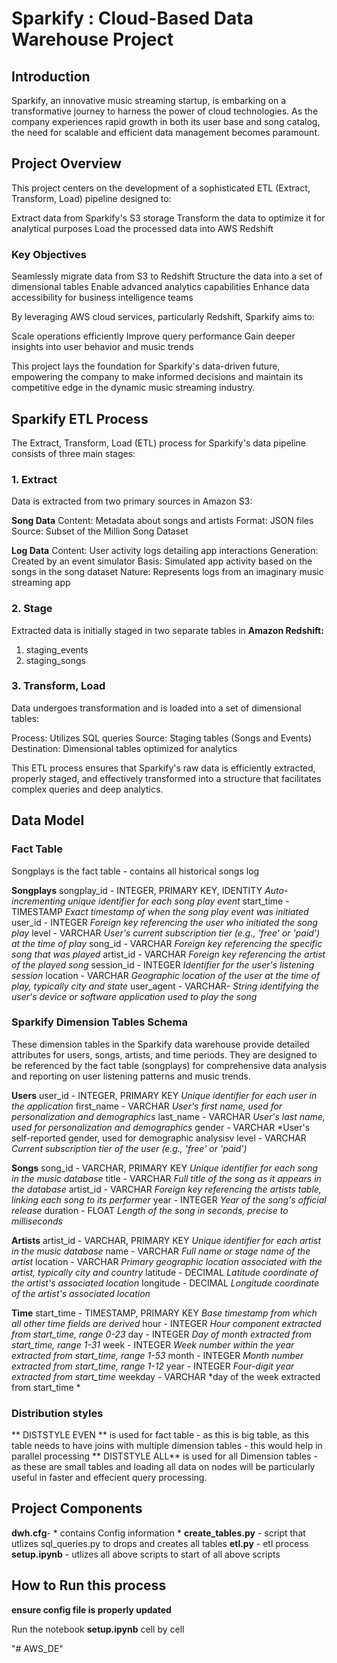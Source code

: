 # Sparkify : Cloud-Based Data Warehouse Project

## Introduction

Sparkify, an innovative music streaming startup, is embarking on a transformative journey to harness the power of cloud technologies. As the company experiences rapid growth in both its user base and song catalog, the need for scalable and efficient data management becomes paramount.

## Project Overview
This project centers on the development of a sophisticated ETL (Extract, Transform, Load) pipeline designed to:

Extract data from Sparkify's S3 storage
Transform the data to optimize it for analytical purposes
Load the processed data into AWS Redshift

### Key Objectives

Seamlessly migrate data from S3 to Redshift
Structure the data into a set of dimensional tables
Enable advanced analytics capabilities
Enhance data accessibility for business intelligence teams

By leveraging AWS cloud services, particularly Redshift, Sparkify aims to:

Scale operations efficiently
Improve query performance
Gain deeper insights into user behavior and music trends

This project lays the foundation for Sparkify's data-driven future, empowering the company to make informed decisions and maintain its competitive edge in the dynamic music streaming industry.

## Sparkify ETL Process

The Extract, Transform, Load (ETL) process for Sparkify's data pipeline consists of three main stages:
### 1. Extract
Data is extracted from two primary sources in Amazon S3:

**Song Data**
Content: Metadata about songs and artists
Format: JSON files
Source: Subset of the Million Song Dataset

**Log Data**
Content: User activity logs detailing app interactions
Generation: Created by an event simulator
Basis: Simulated app activity based on the songs in the song dataset
Nature: Represents logs from an imaginary music streaming app

###  2. Stage
Extracted data is initially staged in two separate tables in **Amazon Redshift:**
  1. staging_events
  2. staging_songs

### 3. Transform, Load
Data undergoes transformation and is loaded into a set of dimensional tables:

Process: Utilizes SQL queries
Source: Staging tables (Songs and Events)
Destination: Dimensional tables optimized for analytics

This ETL process ensures that Sparkify's raw data is efficiently extracted, properly staged, and effectively transformed into a structure that facilitates complex queries and deep analytics.

## Data Model

### Fact Table
Songplays is the fact table - contains all historical songs log

**Songplays**
songplay_id - INTEGER, PRIMARY KEY, IDENTITY *Auto-incrementing unique identifier for each song play event*
start_time  - TIMESTAMP *Exact timestamp of when the song play event was initiated*
user_id     - INTEGER *Foreign key referencing the user who initiated the song play*
level       - VARCHAR *User's current subscription tier (e.g., 'free' or 'paid') at the time of play*
song_id     - VARCHAR *Foreign key referencing the specific song that was played*
artist_id   - VARCHAR *Foreign key referencing the artist of the played song*
session_id  - INTEGER *Identifier for the user's listening session*
location    - VARCHAR *Geographic location of the user at the time of play, typically city and state*
user_agent  - VARCHAR- *String identifying the user's device or software application used to play the song*


### Sparkify Dimension Tables Schema

These dimension tables in the Sparkify data warehouse provide detailed attributes for users, songs, artists, and time periods. They are designed to be referenced by the fact table (songplays) for comprehensive data analysis and reporting on user listening patterns and music trends.

**Users**
user_id    - INTEGER, PRIMARY KEY *Unique identifier for each user in the application*
first_name - VARCHAR *User's first name, used for personalization and demographics*
last_name  - VARCHAR *User's last name, used for personalization and demographics*
gender     - VARCHAR *User's self-reported gender, used for demographic analysisv
level      - VARCHAR *Current subscription tier of the user (e.g., 'free' or 'paid')*

**Songs**
song_id  - VARCHAR, PRIMARY KEY *Unique identifier for each song in the music database*
title    - VARCHAR *Full title of the song as it appears in the database*
artist_id - VARCHAR *Foreign key referencing the artists table, linking each song to its performer*
year     - INTEGER *Year of the song's official release*
duration - FLOAT *Length of the song in seconds, precise to milliseconds*

**Artists**
artist_id - VARCHAR, PRIMARY KEY *Unique identifier for each artist in the music database*
name      - VARCHAR *Full name or stage name of the artist*
location  - VARCHAR *Primary geographic location associated with the artist, typically city and country*
latitude  - DECIMAL *Latitude coordinate of the artist's associated location*
longitude - DECIMAL *Longitude coordinate of the artist's associated location*

**Time**
start_time - TIMESTAMP, PRIMARY KEY *Base timestamp from which all other time fields are derived*
hour       - INTEGER *Hour component extracted from start_time, range 0-23*
day        - INTEGER *Day of month extracted from start_time, range 1-31*
week       - INTEGER *Week number within the year extracted from start_time, range 1-53*
month      - INTEGER *Month number extracted from start_time, range 1-12*
year       - INTEGER *Four-digit year extracted from start_time*
weekday    - VARCHAR *day of the week extracted from start_time *


### Distribution styles

** DISTSTYLE EVEN ** is used for fact table - as this is big table, as this table needs to have joins with multiple dimension tables - this would help in parallel processing
** DISTSTYLE ALL**  is used for all Dimension tables - as these are small tables and loading all data on nodes will be particularly useful in faster and effecient query processing.


## Project Components

**dwh.cfg**- * contains Config information *
**create_tables.py** - script that utlizes sql_queries.py to drops and creates all tables
**etl.py** - etl process
**setup.ipynb** - utlizes all above scripts to start of all above scripts

## How to Run this process

**ensure config file is properly updated**

Run the notebook **setup.ipynb** cell by cell



"# AWS_DE" 
